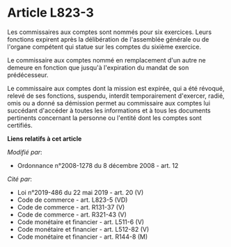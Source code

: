 # Article L823-3

Les commissaires aux comptes sont nommés pour six exercices. Leurs fonctions expirent après la délibération de l'assemblée
générale ou de l'organe compétent qui statue sur les comptes du sixième exercice.

Le commissaire aux comptes nommé en remplacement d'un autre ne demeure en fonction que jusqu'à l'expiration du mandat de son
prédécesseur.

Le commissaire aux comptes dont la mission est expirée, qui a été révoqué, relevé de ses fonctions, suspendu, interdit
temporairement d'exercer, radié, omis ou a donné sa démission permet au commissaire aux comptes lui succédant d'accéder à
toutes les informations et à tous les documents pertinents concernant la personne ou l'entité dont les comptes sont
certifiés.

**Liens relatifs à cet article**

_Modifié par_:

  - Ordonnance n°2008-1278  du 8 décembre 2008 - art. 12

_Cité par_:

  - Loi n°2019-486 du 22 mai 2019 - art. 20 (V)
  - Code de commerce - art. L823-5 (VD)
  - Code de commerce - art. R131-37 (V)
  - Code de commerce - art. R321-43 (V)
  - Code monétaire et financier - art. L511-6 (V)
  - Code monétaire et financier - art. L512-82 (V)
  - Code monétaire et financier - art. R144-8 (M)
